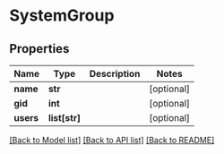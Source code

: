 # SystemGroup

## Properties
Name | Type | Description | Notes
------------ | ------------- | ------------- | -------------
**name** | **str** |  | [optional] 
**gid** | **int** |  | [optional] 
**users** | **list[str]** |  | [optional] 

[[Back to Model list]](../README.md#documentation-for-models) [[Back to API list]](../README.md#documentation-for-api-endpoints) [[Back to README]](../README.md)



